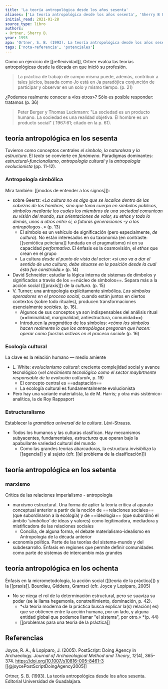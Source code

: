 ```yaml
---
title: 'La teoría antropológica desde los años sesenta'
aliases: ['La teoría antropológica desde los años sesenta', 'Sherry B Ortner, 1993, La teoría antropológica desde los años sesenta']
initial_read: 2021-01-28
source_type: libro
authors: 
- Ortner, Sherry B.
year: 1993
apa: 'Ortner, S. B. (1993). La teoría antropológica desde los años sesenta. Editorial Universidad de Guadalajara.'
tags: ['nota-referencia', 'potenciales']
---
```


Como un ejercicio de [[reflexividad]], Ortner evalúa las teorías antropológicas desde la década en que inició su profesión.

> La práctica de trabajo de campo misma puede, además, contribuir a tales juicios, basada como Jo está en Ja paradójica conjunción de participar y observar en un solo y mismo tiempo. (p. 21)

¿Podemos realmente conocer a «los otros»? Sólo es posible responder: tratamos (p. 36)

>Peter Berger y Thomas Luckmann: "La sociedad es un producto humano. La sociedad es una realidad objetiva. El hombre es un producto social" ( 1967:61; citado en la p. 61). 
 
## teoría antropológica en los sesenta

Tuvieron como conceptos centrales *el símbolo, la naturaleza y la estructura*. El *texto* se convierte en *fenómeno*. Paradigmas dominantes: *estructural-funcionalismo*, *antropología cultural* y la *antropología evolucionista* (pp. 11-12). 

### Antropología simbólica
Mira también: [[modos de entender a los signos]]):

- sobre Geertz: *«La cultura no es algo que se localice dentro de las cabezas de los hombres, sino que toma cuerpo en símbolos públicos, símbolos mediante los cuales los miembros de una sociedad comunican su visión del mundo, sus orientaciones de valor, su ethos y todo lo demás, unos a otros entre sí, a futuras generaciones -y a los antropólogos-.»* (p. 13)
    - El símbolo es un vehículo de significación (pero especialmente, *de cultura*). No están interesados en su taxonomía (en contraste: [[semiótica peirciana]] fundada en el pragmatismo) ni en su capacidad *performativa*. El énfasis es la cosmovisión, el *ethos* que crean en el grupo
    - La cultura *desde el punto de vista del actor*: *«si uno va a dar el sentido de una cultura, debe situarse en la posición desde la cual ésta fue construida.»* (p. 14)
- David Schneider: estudiar la lógica interna de sistemas de dímbolos y significados a través de los ==núcleo de símbolos==. Separa más a la acción social ([[praxis]]) de la *cultura*. (p. 15)
- V. Turner; una antropología explícitamente simbólica. *Los símbolos operadores en el proceso social*, cuando están juntos en ciertos contextos (sobre todo rituales), producen transformaciones esencialmente *sociales*. (p. 16).
    - Algunos de sus conceptos ya son indispensables del análisis ritual (==liminalidad, marginalidad, antiestructura, comunidad==)
    - Introducen la *pragmática* de los símbolos: *«cómo los símbolos hacen realmente lo que los antropólogos pregonan que hacen: operar como fuerzas activas en el proceso social»* (p. 16)

### Ecología cultural
La clave es la relación humano — medio amiente

- L. White: *evolucionismo cultural*: creciente complejidad social y avance tecnológico (*«el crecimiento tecnológico como el sector maybrtnente responsable de la evolución cultural»*, p. 19)
    - El concepto central es ==adaptación==
    - La ecología cultural es fundamentalmente evolucionista
- Pero hay una variante materialista, la de M. Harris; y otra más sistémico-analítica, la de Roy Rappaport

### Estructuralismo
Establecer la *gramática universal de la cultura*. Lévi-Strauss.

- Todos los humanos y las culturas clasifican. Hay mecanismos subyacentes, fundamentales, *estructuras* que operan bajo la apabullante variedad cultural del mundo
    - Como las grandes teorías abarcadoras, la estructura *invisibiliza* la [[agencia]] y al sujeto (cfr. [[el problema de la clasificación]])

## teoría antropológica en los setenta

### marxismo
Crítica de las relaciones imperialismo - antropología

- marxismo estructural. Una forma de aplicr la teoría crítica al aparato conceptual anterior a partir de la noción de ==relaciones sociales== (que subordinaron a la ecología) y de ==ideología== (que subordinó el ámbito *'simbólico'* de ideas y valores) como legitimadora, mediadora y mistificadora de las relaciones sociales
    - Concilia, de alguna forma, el debate materialismo-idealismo en Antropología de la década anterior
- economía política. Parte de las teorías del sistema-mundo y del subdesarrollo. Énfasis en regiones que permite definir comunidades como parte de sistemas de intercambio más grandes

## teoría antropológica en los ochenta
Énfasis en la micrometodología, la acción social ([[teoría de la práctica]]) y la [[praxis]]. Bourdieu, Giddens, Gramsci (cfr. Joyce y Lopiparo, 2005)

- No se niega el rol de la determinación estructural, pero se suaviza su poder (se le llama hegemonía, constreñimiento, dominación, p. 42).
    - *«la teoría moderna de la práctica busca explicar la(s) relación( es) que se obtienen entre la acción humana, por un lado, y alguna entidad global que podemos Ilamar "el sistema", por otro.» *(p. 44)
    - [[problemas para una teoría de la práctica]]

## Referencias

Joyce, R. A., & Lopiparo, J. (2005). PostScript: Doing Agency in Archaeology. _Journal of Archaeological Method and Theory_, _12_(4), 365-374. https://doi.org/10.1007/s10816-005-8461-3 [[@joycePostScriptDoingAgency2005]]

Ortner, S. B. (1993). La teoría antropológica desde los años sesenta. Editorial Universidad de Guadalajara.

